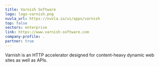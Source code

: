 ```yaml
---
title: Varnish Software
logo: logo-varnish.png
nuvla_url: https://nuvla.io/ui/apps/varnish
top: false
sectors: enterprise
link: https://www.varnish-software.com
company-profile: .
partner: true
---
```


Varnish is an HTTP accelerator designed for content-heavy dynamic web sites as well as APIs.
